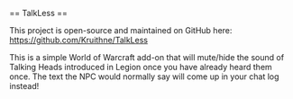 == TalkLess ==

This project is open-source and maintained on GitHub here: https://github.com/Kruithne/TalkLess

This is a simple World of Warcraft add-on that will mute/hide the sound of Talking Heads introduced in Legion once you have already heard them once. The text the NPC would normally say will come up in your chat log instead!